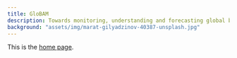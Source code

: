 ```yaml
---
title: GloBAM
description: Towards monitoring, understanding and forecasting global biomass flows of aerial migrants
background: "assets/img/marat-gilyadzinov-40387-unsplash.jpg"
---
```


This is the [home page](#).

